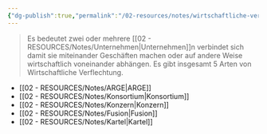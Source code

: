 ```yaml
---
{"dg-publish":true,"permalink":"/02-resources/notes/wirtschaftliche-verflechtung/","tags":["GFN/prüfungsrelevant/AP1","GFN/LF01"],"updated":"2024-08-18T18:44:38.000+02:00"}
---
```


>Es bedeutet zwei oder mehrere [[02 - RESOURCES/Notes/Unternehmen\|Unternehmen]]n verbindet sich damit sie miteinander Geschäften machen oder auf andere Weise wirtschaftlich voneinander abhängen. Es gibt insgesamt 5 Arten von Wirtschaftliche Verflechtung.

- [[02 - RESOURCES/Notes/ARGE\|ARGE]]
- [[02 - RESOURCES/Notes/Konsortium\|Konsortium]]
- [[02 - RESOURCES/Notes/Konzern\|Konzern]]
- [[02 - RESOURCES/Notes/Fusion\|Fusion]]
- [[02 - RESOURCES/Notes/Kartel\|Kartel]]